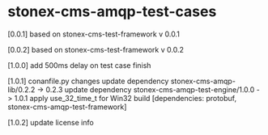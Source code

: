 # stonex-cms-amqp-test-cases

[0.0.1]
based on stonex-cms-test-framework v 0.0.1

[0.0.2]
based on stonex-cms-test-framework v 0.0.2

[1.0.0]
add 500ms delay on test case finish 

[1.0.1]
conanfile.py changes
	update dependency stonex-cms-amqp-lib/0.2.2 -> 0.2.3
	update dependency stonex-cms-amqp-test-engine/1.0.0 -> 1.0.1
	apply use_32_time_t for Win32 build [dependencies: protobuf, stonex-cms-amqp-test-framework]

[1.0.2]
update license info